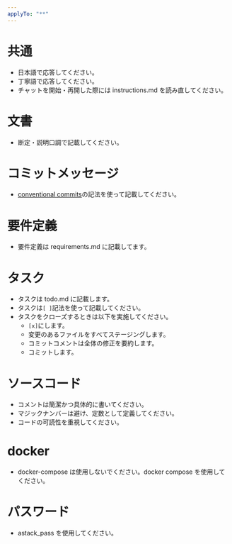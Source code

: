 ```yaml
---
applyTo: "**"
---
```


# 共通

- 日本語で応答してください。
- 丁寧語で応答してください。
- チャットを開始・再開した際には instructions.md を読み直してください。

# 文書

- 断定・説明口調で記載してください。

# コミットメッセージ

- [conventional commits](https://www.conventionalcommits.org/en/v1.0.0/)の記法を使って記載してください。

# 要件定義

- 要件定義は requirements.md に記載してます。

# タスク

- タスクは todo.md に記載します。
- タスクは`[ ]`記法を使って記載してください。
- タスクをクローズするときは以下を実施してください。
  - `[x]`にします。
  - 変更のあるファイルをすべてステージングします。
  - コミットコメントは全体の修正を要約します。
  - コミットします。

# ソースコード

- コメントは簡潔かつ具体的に書いてください。
- マジックナンバーは避け、定数として定義してください。
- コードの可読性を重視してください。

# docker

- docker-compose は使用しないでください。docker compose を使用してください。

# パスワード

- astack_pass を使用してください。
